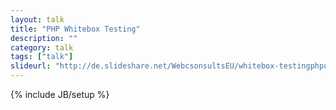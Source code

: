 ```yaml
---
layout: talk
title: "PHP Whitebox Testing"
description: ""
category: talk
tags: ["talk"]
slideurl: "http://de.slideshare.net/WebcsonsultsEU/whitebox-testingphpughh"
---
```

{% include JB/setup %}
